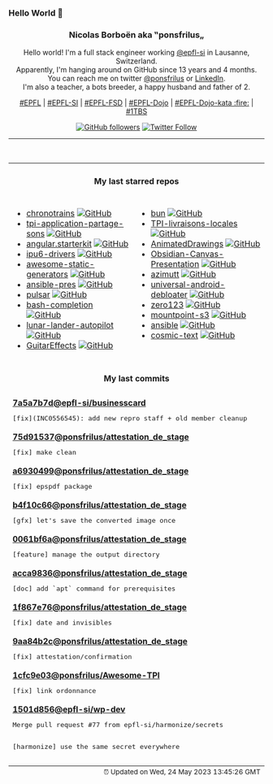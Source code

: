 ### Hello World 👋

<p align="center">
  <!-- use https://avatars.githubusercontent.com/u/176002?v=4 for your default github picture 
  <img src="https://raw.githubusercontent.com/ponsfrilus/ponsfrilus/master/img/ponsfrilus.png" title="Nicolas Borboën aka ‟ponsfrilus„" alt="Nicolas Borboën aka ‟ponsfrilus„" /> -->
  <h3 align="center">
    Nicolas Borboën aka ‟ponsfrilus„
  </h3>
  <p align="center">
    Hello world! I'm a full stack engineer working <a href="https://github.com/epfl-si">@epfl-si</a> in Lausanne, Switzerland.
    <br />Apparently, I'm hanging around on GitHub since 13 years and 4 months.
    <br />You can reach me on twitter <a href="https://twitter.com/ponsfrilus">@ponsfrilus</a> or <a href="http://linkedin.com/in/nicolasborboen">LinkedIn</a>.
    <br />I'm also a teacher, a bots breeder, a happy husband and father of 2.
  </p>
  <p align="center">
    <a href="https://www.epfl.ch">#EPFL</a> | 
    <a href="https://github.com/epfl-si/">#EPFL-SI</a> | 
    <a href="https://github.com/epfl-fsd">#EPFL-FSD</a> | 
    <a href="https://github.com/topics/epfl-dojo">#EPFL-Dojo</a> | 
    <a href="https://github.com/topics/epfl-dojo-kata">#EPFL-Dojo-kata :fire:</a> | 
    <a href="https://en.wikipedia.org/wiki/Indentation_style#Variant:_1TBS_(OTBS)">#1TBS</a>
  </p>
  <p align="center">
    <a href="https://github.com/ponsfrilus"><img alt="GitHub followers" src="https://img.shields.io/github/followers/ponsfrilus?label=Follow%20me%20on%20github&style=social"></a>
    <a href="https://twitter.com/ponsfrilus"><img alt="Twitter Follow" src="https://img.shields.io/twitter/follow/ponsfrilus?label=follow%20me%20on%20twitter&style=social"></a>
  </p>
  </p><hr><table align="center">
<tr>
<td colspan="2" align="center"><h4>My last starred repos</h4></td>
</tr>
<tr>
<td valign="top">
<ul>
<li>
<a href="https://github.com/benjamintd/chronotrains" title="Shortest times between train stations in Europe" target="_blank">chronotrains</a>&nbsp;<a href="https://github.com/benjamintd/chronotrains" title="Shortest times between train stations in Europe" target="_blank"><img src="https://img.shields.io/github/stars/benjamintd/chronotrains?style=social" alt="GitHub"></a>
</li>
<li>
<a href="https://github.com/Samfernande/tpi-application-partage-sons" title="null" target="_blank">tpi-application-partage-sons</a>&nbsp;<a href="https://github.com/Samfernande/tpi-application-partage-sons" title="null" target="_blank"><img src="https://img.shields.io/github/stars/Samfernande/tpi-application-partage-sons?style=social" alt="GitHub"></a>
</li>
<li>
<a href="https://github.com/epfl-si/angular.starterkit" title="Starter kit with Angular and Meteor" target="_blank">angular.starterkit</a>&nbsp;<a href="https://github.com/epfl-si/angular.starterkit" title="Starter kit with Angular and Meteor" target="_blank"><img src="https://img.shields.io/github/stars/epfl-si/angular.starterkit?style=social" alt="GitHub"></a>
</li>
<li>
<a href="https://github.com/intel/ipu6-drivers" title="null" target="_blank">ipu6-drivers</a>&nbsp;<a href="https://github.com/intel/ipu6-drivers" title="null" target="_blank"><img src="https://img.shields.io/github/stars/intel/ipu6-drivers?style=social" alt="GitHub"></a>
</li>
<li>
<a href="https://github.com/myles/awesome-static-generators" title="A curated list of static web site generators." target="_blank">awesome-static-generators</a>&nbsp;<a href="https://github.com/myles/awesome-static-generators" title="A curated list of static web site generators." target="_blank"><img src="https://img.shields.io/github/stars/myles/awesome-static-generators?style=social" alt="GitHub"></a>
</li>
<li>
<a href="https://github.com/epfl-si/ansible-pres" title="Présentation Ansible (IAM-MD)" target="_blank">ansible-pres</a>&nbsp;<a href="https://github.com/epfl-si/ansible-pres" title="Présentation Ansible (IAM-MD)" target="_blank"><img src="https://img.shields.io/github/stars/epfl-si/ansible-pres?style=social" alt="GitHub"></a>
</li>
<li>
<a href="https://github.com/pulsar-edit/pulsar" title="A Community-led Hyper-Hackable Text Editor" target="_blank">pulsar</a>&nbsp;<a href="https://github.com/pulsar-edit/pulsar" title="A Community-led Hyper-Hackable Text Editor" target="_blank"><img src="https://img.shields.io/github/stars/pulsar-edit/pulsar?style=social" alt="GitHub"></a>
</li>
<li>
<a href="https://github.com/scop/bash-completion" title="Programmable completion functions for bash" target="_blank">bash-completion</a>&nbsp;<a href="https://github.com/scop/bash-completion" title="Programmable completion functions for bash" target="_blank"><img src="https://img.shields.io/github/stars/scop/bash-completion?style=social" alt="GitHub"></a>
</li>
<li>
<a href="https://github.com/szhu/lunar-lander-autopilot" title="A fork of ehmorris/lunar-lander with an autopilot!" target="_blank">lunar-lander-autopilot</a>&nbsp;<a href="https://github.com/szhu/lunar-lander-autopilot" title="A fork of ehmorris/lunar-lander with an autopilot!" target="_blank"><img src="https://img.shields.io/github/stars/szhu/lunar-lander-autopilot?style=social" alt="GitHub"></a>
</li>
<li>
<a href="https://github.com/Quinny/GuitarEffects" title="A low latency guitar effects processor suitable for running on a raspberry pi" target="_blank">GuitarEffects</a>&nbsp;<a href="https://github.com/Quinny/GuitarEffects" title="A low latency guitar effects processor suitable for running on a raspberry pi" target="_blank"><img src="https://img.shields.io/github/stars/Quinny/GuitarEffects?style=social" alt="GitHub"></a>
</li>
</ul>
<img width="450" height="1" /></td>
<td valign="top">
<ul>
<li>
<a href="https://github.com/oven-sh/bun" title="Incredibly fast JavaScript runtime, bundler, transpiler, and package manager – all in one" target="_blank">bun</a>&nbsp;<a href="https://github.com/oven-sh/bun" title="Incredibly fast JavaScript runtime, bundler, transpiler, and package manager – all in one" target="_blank"><img src="https://img.shields.io/github/stars/oven-sh/bun?style=social" alt="GitHub"></a>
</li>
<li>
<a href="https://github.com/anthohn/TPI-livraisons-locales" title="null" target="_blank">TPI-livraisons-locales</a>&nbsp;<a href="https://github.com/anthohn/TPI-livraisons-locales" title="null" target="_blank"><img src="https://img.shields.io/github/stars/anthohn/TPI-livraisons-locales?style=social" alt="GitHub"></a>
</li>
<li>
<a href="https://github.com/facebookresearch/AnimatedDrawings" title="Code to accompany "A Method for Animating Children's Drawings of the Human Figure"" target="_blank">AnimatedDrawings</a>&nbsp;<a href="https://github.com/facebookresearch/AnimatedDrawings" title="Code to accompany "A Method for Animating Children's Drawings of the Human Figure"" target="_blank"><img src="https://img.shields.io/github/stars/facebookresearch/AnimatedDrawings?style=social" alt="GitHub"></a>
</li>
<li>
<a href="https://github.com/Quorafind/Obsidian-Canvas-Presentation" title="A plugin to help you display cards based on sequence. " target="_blank">Obsidian-Canvas-Presentation</a>&nbsp;<a href="https://github.com/Quorafind/Obsidian-Canvas-Presentation" title="A plugin to help you display cards based on sequence. " target="_blank"><img src="https://img.shields.io/github/stars/Quorafind/Obsidian-Canvas-Presentation?style=social" alt="GitHub"></a>
</li>
<li>
<a href="https://github.com/azimuttapp/azimutt" title="Next-Gen ERD: Design, Explore, Document and Analyze your database" target="_blank">azimutt</a>&nbsp;<a href="https://github.com/azimuttapp/azimutt" title="Next-Gen ERD: Design, Explore, Document and Analyze your database" target="_blank"><img src="https://img.shields.io/github/stars/azimuttapp/azimutt?style=social" alt="GitHub"></a>
</li>
<li>
<a href="https://github.com/0x192/universal-android-debloater" title="Cross-platform GUI written in Rust using ADB to debloat non-rooted android devices. Improve your privacy, the security and battery life of your device." target="_blank">universal-android-debloater</a>&nbsp;<a href="https://github.com/0x192/universal-android-debloater" title="Cross-platform GUI written in Rust using ADB to debloat non-rooted android devices. Improve your privacy, the security and battery life of your device." target="_blank"><img src="https://img.shields.io/github/stars/0x192/universal-android-debloater?style=social" alt="GitHub"></a>
</li>
<li>
<a href="https://github.com/cvlab-columbia/zero123" title="Zero-1-to-3: Zero-shot One Image to 3D Object: https://zero123.cs.columbia.edu/" target="_blank">zero123</a>&nbsp;<a href="https://github.com/cvlab-columbia/zero123" title="Zero-1-to-3: Zero-shot One Image to 3D Object: https://zero123.cs.columbia.edu/" target="_blank"><img src="https://img.shields.io/github/stars/cvlab-columbia/zero123?style=social" alt="GitHub"></a>
</li>
<li>
<a href="https://github.com/awslabs/mountpoint-s3" title="A simple, high-throughput file client for mounting an Amazon S3 bucket as a local file system." target="_blank">mountpoint-s3</a>&nbsp;<a href="https://github.com/awslabs/mountpoint-s3" title="A simple, high-throughput file client for mounting an Amazon S3 bucket as a local file system." target="_blank"><img src="https://img.shields.io/github/stars/awslabs/mountpoint-s3?style=social" alt="GitHub"></a>
</li>
<li>
<a href="https://github.com/prometheus-community/ansible" title="Ansible Collection for Prometheus" target="_blank">ansible</a>&nbsp;<a href="https://github.com/prometheus-community/ansible" title="Ansible Collection for Prometheus" target="_blank"><img src="https://img.shields.io/github/stars/prometheus-community/ansible?style=social" alt="GitHub"></a>
</li>
<li>
<a href="https://github.com/pop-os/cosmic-text" title="Pure Rust multi-line text handling" target="_blank">cosmic-text</a>&nbsp;<a href="https://github.com/pop-os/cosmic-text" title="Pure Rust multi-line text handling" target="_blank"><img src="https://img.shields.io/github/stars/pop-os/cosmic-text?style=social" alt="GitHub"></a>
</li>
</ul>
<img width="450" height="1" /></td>
</tr>
<tr>
<td colspan="2" align="center"><h4>My last commits</h4></td>
</tr>
<tr>
        <td colspan="2">
          <div><strong><a href="https://api.github.com/repos/epfl-si/businesscard/commits/7a5a7b7d85a6783aec4315ca7e762148b980b084" title="2023-05-23T10:46:54.000+02:00" target="_blank">7a5a7b7d</a><a href="https://github.com/epfl-si">@epfl-si</a><a href="https://github.com/epfl-si/businesscard" title="Source code of businesscard.epfl.ch, which is deployed with businesscard.ops.">/businesscard</a></strong></div>
          <pre>[fix](INC0556545): add new repro staff + old member cleanup</pre>
        </td>
        </tr><tr>
        <td colspan="2">
          <div><strong><a href="https://api.github.com/repos/ponsfrilus/attestation_de_stage/commits/75d915376ccffb59348f96e71561a9b01985ff0f" title="2023-05-15T10:44:08.000+02:00" target="_blank">75d91537</a><a href="https://github.com/ponsfrilus">@ponsfrilus</a><a href="https://github.com/ponsfrilus/attestation_de_stage" title="null">/attestation_de_stage</a></strong></div>
          <pre>[fix] make clean</pre>
        </td>
        </tr><tr>
        <td colspan="2">
          <div><strong><a href="https://api.github.com/repos/ponsfrilus/attestation_de_stage/commits/a693049944afe60a17bc3ac328ee9fed08910e47" title="2023-05-15T10:40:00.000+02:00" target="_blank">a6930499</a><a href="https://github.com/ponsfrilus">@ponsfrilus</a><a href="https://github.com/ponsfrilus/attestation_de_stage" title="null">/attestation_de_stage</a></strong></div>
          <pre>[fix] epspdf package</pre>
        </td>
        </tr><tr>
        <td colspan="2">
          <div><strong><a href="https://api.github.com/repos/ponsfrilus/attestation_de_stage/commits/b4f10c662bf6af146b70eddfad475f9bb2f1f0ed" title="2023-05-15T10:34:48.000+02:00" target="_blank">b4f10c66</a><a href="https://github.com/ponsfrilus">@ponsfrilus</a><a href="https://github.com/ponsfrilus/attestation_de_stage" title="null">/attestation_de_stage</a></strong></div>
          <pre>[gfx] let's save the converted image once</pre>
        </td>
        </tr><tr>
        <td colspan="2">
          <div><strong><a href="https://api.github.com/repos/ponsfrilus/attestation_de_stage/commits/0061bf6a9ef3b30151755e226f46d7184209dab7" title="2023-05-15T10:34:08.000+02:00" target="_blank">0061bf6a</a><a href="https://github.com/ponsfrilus">@ponsfrilus</a><a href="https://github.com/ponsfrilus/attestation_de_stage" title="null">/attestation_de_stage</a></strong></div>
          <pre>[feature] manage the output directory</pre>
        </td>
        </tr><tr>
        <td colspan="2">
          <div><strong><a href="https://api.github.com/repos/ponsfrilus/attestation_de_stage/commits/acca9836f2f3e36e13522438bd3964ff5f76deb8" title="2023-05-15T10:10:30.000+02:00" target="_blank">acca9836</a><a href="https://github.com/ponsfrilus">@ponsfrilus</a><a href="https://github.com/ponsfrilus/attestation_de_stage" title="null">/attestation_de_stage</a></strong></div>
          <pre>[doc] add `apt` command for prerequisites</pre>
        </td>
        </tr><tr>
        <td colspan="2">
          <div><strong><a href="https://api.github.com/repos/ponsfrilus/attestation_de_stage/commits/1f867e766fdb2e82d8f66b978dd68d4710ff0587" title="2023-05-15T10:09:27.000+02:00" target="_blank">1f867e76</a><a href="https://github.com/ponsfrilus">@ponsfrilus</a><a href="https://github.com/ponsfrilus/attestation_de_stage" title="null">/attestation_de_stage</a></strong></div>
          <pre>[fix] date and invisibles</pre>
        </td>
        </tr><tr>
        <td colspan="2">
          <div><strong><a href="https://api.github.com/repos/ponsfrilus/attestation_de_stage/commits/9aa84b2c6f598d0e6dbf4c1085391c109d184ce3" title="2023-05-15T10:04:58.000+02:00" target="_blank">9aa84b2c</a><a href="https://github.com/ponsfrilus">@ponsfrilus</a><a href="https://github.com/ponsfrilus/attestation_de_stage" title="null">/attestation_de_stage</a></strong></div>
          <pre>[fix] attestation/confirmation</pre>
        </td>
        </tr><tr>
        <td colspan="2">
          <div><strong><a href="https://api.github.com/repos/ponsfrilus/Awesome-TPI/commits/1cfc9e03403b3bb02d8f91fa5737ee2f4923c0cc" title="2023-05-08T09:38:24.000+02:00" target="_blank">1cfc9e03</a><a href="https://github.com/ponsfrilus">@ponsfrilus</a><a href="https://github.com/ponsfrilus/Awesome-TPI" title="Dépôt regroupant des ressources utiles aux apprentis, chefs de projet et experts pour les taravaux pratiques individuels (TPI) de fin d'apprentissage des informaticien·ne·s CFC.">/Awesome-TPI</a></strong></div>
          <pre>[fix] link ordonnance</pre>
        </td>
        </tr><tr>
        <td colspan="2">
          <div><strong><a href="https://api.github.com/repos/epfl-si/wp-dev/commits/1501d8560a5aaa60029941d3727772a21a6069e3" title="2023-05-04T19:55:31.000+02:00" target="_blank">1501d856</a><a href="https://github.com/epfl-si">@epfl-si</a><a href="https://github.com/epfl-si/wp-dev" title="Development environment for the EPFL VPSI WordPress service">/wp-dev</a></strong></div>
          <pre>Merge pull request #77 from epfl-si/harmonize/secrets

[harmonize] use the same secret everywhere</pre>
        </td>
        </tr><tfoot>
<tr>
<td colspan="2" align="right">
<img width="900" height="1" />
<small>⏰ Updated on Wed, 24 May 2023 13:45:26 GMT</small>
</td>
</tr>
</tfoot>
<br />
</table>
